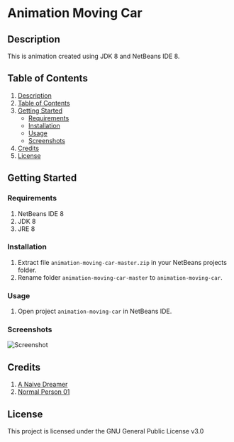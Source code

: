 # Animation Moving Car

## Description

This is animation created using JDK 8 and NetBeans IDE 8.

## Table of Contents

1. [Description](#description)
2. [Table of Contents](#table-of-contents)
3. [Getting Started](#getting-started)
   - [Requirements](#requirements)
   - [Installation](#installation)
   - [Usage](#usage)
   - [Screenshots](#screenshots)
4. [Credits](#credits)
5. [License](#license)


## Getting Started

### Requirements

1. NetBeans IDE 8
2. JDK 8
3. JRE 8

### Installation

1. Extract file ```animation-moving-car-master.zip``` in your NetBeans projects folder.
2. Rename folder ```animation-moving-car-master``` to ```animation-moving-car```.

### Usage

1. Open project ```animation-moving-car``` in NetBeans IDE.

### Screenshots

![Screenshot](https://justanaivedreamer.files.wordpress.com/2019/03/capture12.png)

## Credits

1. [A Naive Dreamer](https://github.com/A-Naive-Dreamer)
2. [Normal Person 01](https://github.com/NormalPerson01)

## License

This project is licensed under the GNU General Public License v3.0
